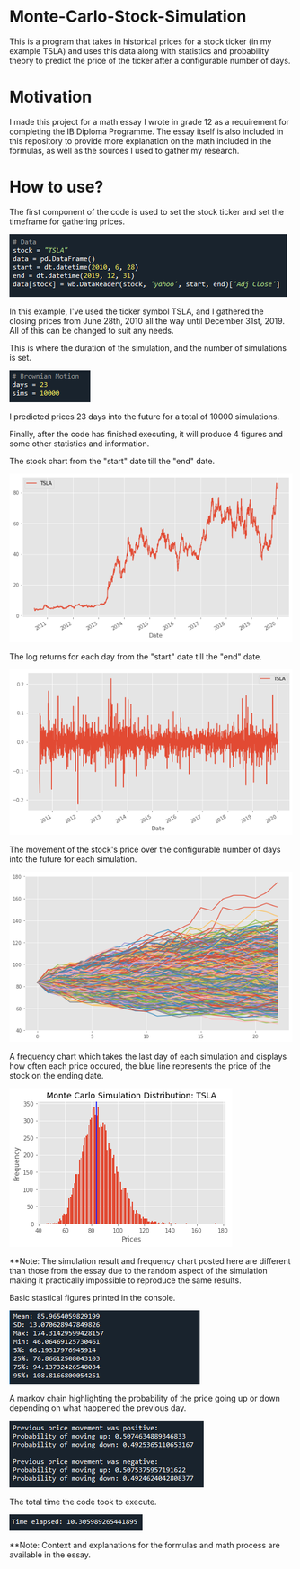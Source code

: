 # Monte-Carlo-Stock-Simulation
This is a program that takes in historical prices for a stock ticker (in my example TSLA) and uses this data along with statistics and probability theory to predict the price of the ticker after a configurable number of days.

# Motivation
I made this project for a math essay I wrote in grade 12 as a requirement for completing the IB Diploma Programme. The essay itself is also included in this repository to provide more explanation on the math included in the formulas, as well as the sources I used to gather my research.

# How to use?
The first component of the code is used to set the stock ticker and set the timeframe for gathering prices.

![Data](https://github.com/DavidLoi/Monte-Carlo-Stock-Simulation/blob/main/Screenshots/Data.PNG)

In this example, I've used the ticker symbol TSLA, and I gathered the closing prices from June 28th, 2010 all the way until December 31st, 2019. All of this can be changed to suit any needs.

This is where the duration of the simulation, and the number of simulations is set.

![Simulation Settings](https://github.com/DavidLoi/Monte-Carlo-Stock-Simulation/blob/main/Screenshots/SimulationSettings.PNG)

I predicted prices 23 days into the future for a total of 10000 simulations.

Finally, after the code has finished executing, it will produce 4 figures and some other statistics and information.

The stock chart from the "start" date till the "end" date.

![Stock Chart](https://github.com/DavidLoi/Monte-Carlo-Stock-Simulation/blob/main/Screenshots/StockChart.PNG)

The log returns for each day from the "start" date till the "end" date.

![Log Returns](https://github.com/DavidLoi/Monte-Carlo-Stock-Simulation/blob/main/Screenshots/LogReturns.PNG)

The movement of the stock's price over the configurable number of days into the future for each simulation.

![Simulation](https://github.com/DavidLoi/Monte-Carlo-Stock-Simulation/blob/main/Screenshots/Simulation.PNG)

A frequency chart which takes the last day of each simulation and displays how often each price occured, the blue line represents the price of the stock on the ending date.

![Frequency Chart](https://github.com/DavidLoi/Monte-Carlo-Stock-Simulation/blob/main/Screenshots/FrequencyChart.PNG)

**Note: The simulation result and frequency chart posted here are different than those from the essay due to the random aspect of the simulation making it practically impossible to reproduce the same results.

Basic stastical figures printed in the console.

![Stats](https://github.com/DavidLoi/Monte-Carlo-Stock-Simulation/blob/main/Screenshots/Stats.PNG)

A markov chain highlighting the probability of the price going up or down depending on what happened the previous day.

![Markov Chain](https://github.com/DavidLoi/Monte-Carlo-Stock-Simulation/blob/main/Screenshots/MarkovChain.PNG)

The total time the code took to execute.

![Time](https://github.com/DavidLoi/Monte-Carlo-Stock-Simulation/blob/main/Screenshots/Time.PNG)

**Note: Context and explanations for the formulas and math process are available in the essay.
